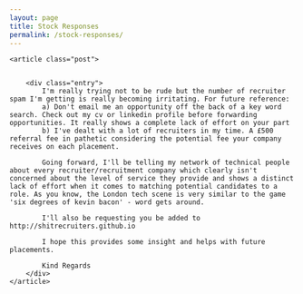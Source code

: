 ```yaml
---
layout: page
title: Stock Responses
permalink: /stock-responses/
---
```


<div class="posts">

    <article class="post">


        <div class="entry">
            I'm really trying not to be rude but the number of recruiter spam I'm getting is really becoming irritating. For future reference:
            a) Don't email me an opportunity off the back of a key word search. Check out my cv or linkedin profile before forwarding opportunities. It really shows a complete lack of effort on your part
            b) I've dealt with a lot of recruiters in my time. A £500 referral fee in pathetic considering the potential fee your company receives on each placement.
             
            Going forward, I'll be telling my network of technical people about every recruiter/recruitment company which clearly isn't concerned about the level of service they provide and shows a distinct lack of effort when it comes to matching potential candidates to a role. As you know, the London tech scene is very similar to the game 'six degrees of kevin bacon' - word gets around.

            I'll also be requesting you be added to http://shitrecruiters.github.io
             
            I hope this provides some insight and helps with future placements.
             
            Kind Regards
        </div>
    </article>



</div>

